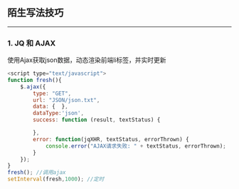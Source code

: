 ## 陌生写法技巧
---
### 1. JQ 和 AJAX
使用Ajax获取json数据，动态渲染前端li标签，并实时更新
```js
<script type="text/javascript">
function fresh(){
    $.ajax({
        type: "GET",
        url: "JSON/json.txt",
        data: {  },
        dataType:'json',
        success: function (result, textStatus) {

        },
        error: function(jqXHR, textStatus, errorThrown) {
            console.error("AJAX请求失败: " + textStatus, errorThrown);
        }
    });
}
fresh(); //调用ajax
setInterval(fresh,1000); //定时
```
